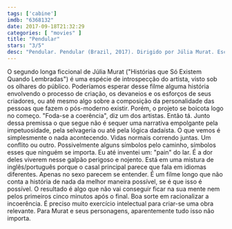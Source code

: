 ```yaml
---
tags: ['cabine']
imdb: "6368132"
date: 2017-09-18T21:32:29
categories: [ "movies" ]
title: "Pendular"
stars: "3/5"
desc: "Pendular. Pendular (Brazil, 2017). Dirigido por Júlia Murat. Escrito por Júlia Murat, Matias Mariani. Com Raquel Karro (Ela), Rodrigo Bolzan (Ele), Valeria Barretta (Dolores), Renato Linhares (Leco), Neto Machado (Gal), Martina Revollo (Martina), Felipe Rocha (Donato), Larissa Siqueira (Luiza), Marcio Vito (Rui)."
---
```

O segundo longa ficcional de Júlia Murat ("Histórias que Só Existem Quando Lembradas") é uma espécie de introspecção do artista, visto sob os olhares do público. Poderíamos esperar desse filme alguma história envolvendo o processo de criação, os devaneios e os esforços de seus criadores, ou até mesmo algo sobre a composição da personalidade das pessoas que fazem o pós-moderno existir. Porém, o projeto se boicota logo no começo. "Foda-se a coerência", diz um dos artistas. Então tá. Junto dessa premissa o que segue não é sequer uma narrativa empolgante pela impetuosidade, pela selvageria ou até pela lógica dadaísta. O que vemos é simplesmente o nada acontecendo. Vidas normais correndo juntas. Um conflito ou outro. Possivelmente alguns símbolos pelo caminho, símbolos esses que ninguém se importa. Eu até inventei um: "pain" do lar. É a dor deles viverem nesse galpão perigoso e nojento. Está em uma mistura de inglês/português porque o casal principal parece que fala em idiomas diferentes. Apenas no sexo parecem se entender. É um filme longo que não conta a história de nada da melhor maneira possível, se é que isso é possível. O resultado é algo que não vai conseguir ficar na sua mente nem pelos primeiros cinco minutos após o final. Boa sorte em racionalizar a incoerência. É preciso muito exercício intelectual para criar-se uma obra relevante. Para Murat e seus personagens, aparentemente tudo isso não importa.
